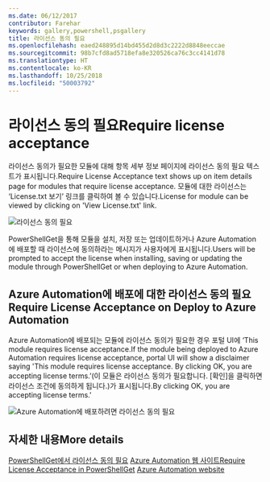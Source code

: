 ```yaml
---
ms.date: 06/12/2017
contributor: Farehar
keywords: gallery,powershell,psgallery
title: 라이선스 동의 필요
ms.openlocfilehash: eaed248895d14bd455d2d8d3c2222d8848eeccae
ms.sourcegitcommit: 98b7cfd8ad5718efa8e320526ca76c3cc4141d78
ms.translationtype: HT
ms.contentlocale: ko-KR
ms.lasthandoff: 10/25/2018
ms.locfileid: "50003792"
---
```

# <a name="require-license-acceptance"></a><span data-ttu-id="1faf3-103">라이선스 동의 필요</span><span class="sxs-lookup"><span data-stu-id="1faf3-103">Require license acceptance</span></span>

<span data-ttu-id="1faf3-104">라이선스 동의가 필요한 모듈에 대해 항목 세부 정보 페이지에 라이선스 동의 필요 텍스트가 표시됩니다.</span><span class="sxs-lookup"><span data-stu-id="1faf3-104">Require License Acceptance text shows up on item details page for modules that require license acceptance.</span></span> <span data-ttu-id="1faf3-105">모듈에 대한 라이선스는 ‘License.txt 보기’ 링크를 클릭하여 볼 수 있습니다.</span><span class="sxs-lookup"><span data-stu-id="1faf3-105">License for module can be viewed by clicking on 'View License.txt' link.</span></span>

![라이선스 동의 필요](../../Images/RequireLicenseAcceptance.png)

<span data-ttu-id="1faf3-107">PowerShellGet을 통해 모듈을 설치, 저장 또는 업데이트하거나 Azure Automation에 배포할 때 라이선스에 동의하라는 메시지가 사용자에게 표시됩니다.</span><span class="sxs-lookup"><span data-stu-id="1faf3-107">Users will be prompted to accept the license when installing, saving or updating the module through PowerShellGet or when deploying to Azure Automation.</span></span>

## <a name="require-license-acceptance-on-deploy-to-azure-automation"></a><span data-ttu-id="1faf3-108">Azure Automation에 배포에 대한 라이선스 동의 필요</span><span class="sxs-lookup"><span data-stu-id="1faf3-108">Require License Acceptance on Deploy to Azure Automation</span></span>

<span data-ttu-id="1faf3-109">Azure Automation에 배포되는 모듈에 라이선스 동의가 필요한 경우 포털 UI에 ‘This module requires license acceptance.</span><span class="sxs-lookup"><span data-stu-id="1faf3-109">If the module being deployed to Azure Automation requires license acceptance, portal UI will show a disclaimer saying 'This module requires license acceptance.</span></span> <span data-ttu-id="1faf3-110">By clicking OK, you are accepting license terms.’(이 모듈은 라이선스 동의가 필요합니다. [확인]을 클릭하면 라이선스 조건에 동의하게 됩니다.)가 표시됩니다.</span><span class="sxs-lookup"><span data-stu-id="1faf3-110">By clicking OK, you are accepting license terms.'</span></span>

![Azure Automation에 배포하려면 라이선스 동의 필요](../../Images/DeployToAzureAutomationRequireLicenseAcceptanceDisclaimer.png)

## <a name="more-details"></a><span data-ttu-id="1faf3-112">자세한 내용</span><span class="sxs-lookup"><span data-stu-id="1faf3-112">More details</span></span>

<span data-ttu-id="1faf3-113">[PowerShellGet에서 라이선스 동의 필요](../../concepts/module-license-acceptance.md)
[Azure Automation 웹 사이트](/azure/automation)</span><span class="sxs-lookup"><span data-stu-id="1faf3-113">[Require License Acceptance in PowerShellGet](../../concepts/module-license-acceptance.md)
[Azure Automation website](/azure/automation)</span></span>
